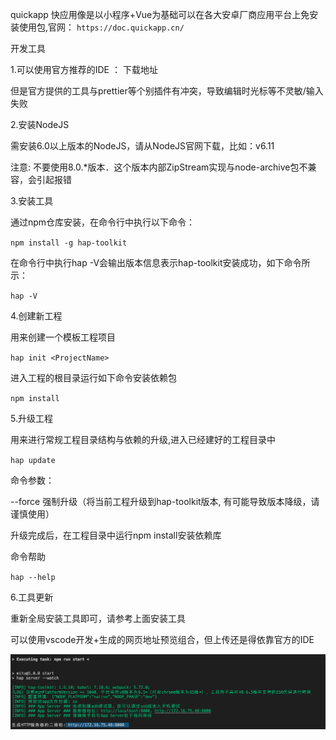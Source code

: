 quickapp 快应用像是以小程序+Vue为基础可以在各大安卓厂商应用平台上免安装使用包,官网： `https://doc.quickapp.cn/`


开发工具

1.可以使用官方推荐的IDE ： 下载地址

但是官方提供的工具与prettier等个别插件有冲突，导致编辑时光标等不灵敏/输入失败

2.安装NodeJS

需安装6.0以上版本的NodeJS，请从NodeJS官网下载，比如：v6.11

注意: 不要使用8.0.*版本．这个版本内部ZipStream实现与node-archive包不兼容，会引起报错

3.安装工具

通过npm仓库安装，在命令行中执行以下命令：

`npm install -g hap-toolkit`

在命令行中执行hap -V会输出版本信息表示hap-toolkit安装成功，如下命令所示：

`hap -V`

4.创建新工程

用来创建一个模板工程项目

`hap init <ProjectName>`

进入工程的根目录运行如下命令安装依赖包

`npm install`

5.升级工程

用来进行常规工程目录结构与依赖的升级,进入已经建好的工程目录中

`hap update`

命令参数：

--force 强制升级（将当前工程升级到hap-toolkit版本, 有可能导致版本降级，请谨慎使用）

升级完成后，在工程目录中运行npm install安装依赖库

命令帮助

`hap --help`

6.工具更新

重新全局安装工具即可，请参考上面安装工具

可以使用vscode开发+生成的网页地址预览组合，但上传还是得依靠官方的IDE

![alt text](./images/webview.png)